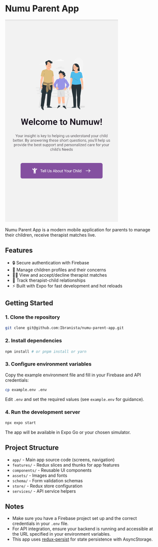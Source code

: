# Numu Parent App

![Numu Parent App Screenshot](./assets/images/NUMU_Screenshot.png)

Numu Parent App is a modern mobile application for parents to manage their children, receive therapist matches live.

## Features

- 🔒 Secure authentication with Firebase
- 👶 Manage children profiles and their concerns
- 👩‍⚕️ View and accept/decline therapist matches
- 📅 Track therapist-child relationships
- ⚡️ Built with Expo for fast development and hot reloads

## Getting Started

### 1. Clone the repository

```bash
git clone git@github.com:Ibranista/numu-parent-app.git
```

### 2. Install dependencies

```bash
npm install # or pnpm install or yarn
```

### 3. Configure environment variables

Copy the example environment file and fill in your Firebase and API credentials:

```bash
cp example.env .env
```

Edit `.env` and set the required values (see `example.env` for guidance).

### 4. Run the development server

```bash
npx expo start
```

The app will be available in Expo Go or your chosen simulator.

## Project Structure

- `app/` - Main app source code (screens, navigation)
- `features/` - Redux slices and thunks for app features
- `components/` - Reusable UI components
- `assets/` - Images and fonts
- `schema/` - Form validation schemas
- `store/` - Redux store configuration
- `services/` - API service helpers

## Notes

- Make sure you have a Firebase project set up and the correct credentials in your `.env` file.
- For API integration, ensure your backend is running and accessible at the URL specified in your environment variables.
- This app uses [redux-persist](https://github.com/rt2zz/redux-persist) for state persistence with AsyncStorage.

